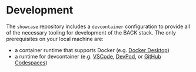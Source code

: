 # Development
The `showcase` repository includes a `devcontainer` configuration to provide all of the necessary tooling for development of the BACK stack. The only prerequisites on your local machine are:
- a container runtime that supports Docker (e.g. [Docker Desktop](https://www.docker.com/products/docker-desktop/))
- a runtime for devcontainer (e.g. [VSCode](https://code.visualstudio.com/docs/devcontainers/containers), [DevPod](https://devpod.sh/), or [GitHub Codespaces](https://github.com/features/codespaces))